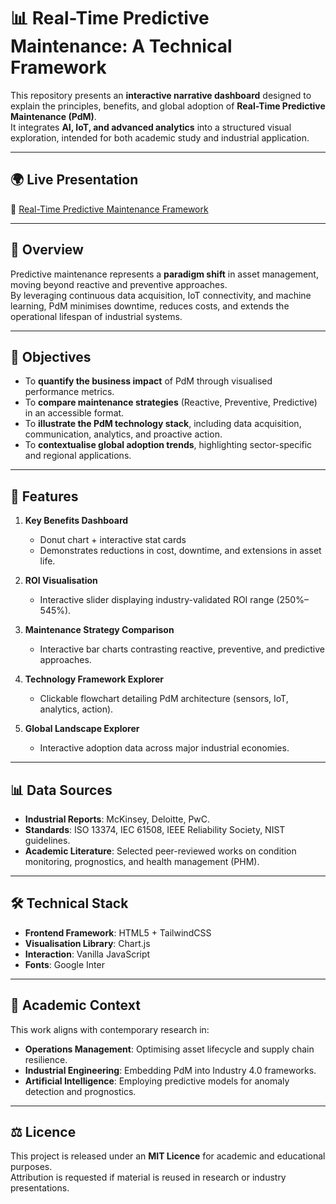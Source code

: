 # 📊 Real-Time Predictive Maintenance: A Technical Framework

This repository presents an **interactive narrative dashboard** designed to explain the principles, benefits, and global adoption of **Real-Time Predictive Maintenance (PdM)**.  
It integrates **AI, IoT, and advanced analytics** into a structured visual exploration, intended for both academic study and industrial application.

---

## 🌍 Live Presentation
🔗 [Real-Time Predictive Maintenance Framework]((https://devloper-gazi.github.io/Adaptive-AI-ML-Control-Framework/))

---

## 📖 Overview

Predictive maintenance represents a **paradigm shift** in asset management, moving beyond reactive and preventive approaches.  
By leveraging continuous data acquisition, IoT connectivity, and machine learning, PdM minimises downtime, reduces costs, and extends the operational lifespan of industrial systems.

---

## 🎯 Objectives

- To **quantify the business impact** of PdM through visualised performance metrics.  
- To **compare maintenance strategies** (Reactive, Preventive, Predictive) in an accessible format.  
- To **illustrate the PdM technology stack**, including data acquisition, communication, analytics, and proactive action.  
- To **contextualise global adoption trends**, highlighting sector-specific and regional applications.

---

## 🧩 Features

1. **Key Benefits Dashboard**  
   - Donut chart + interactive stat cards  
   - Demonstrates reductions in cost, downtime, and extensions in asset life.  

2. **ROI Visualisation**  
   - Interactive slider displaying industry-validated ROI range (250%–545%).  

3. **Maintenance Strategy Comparison**  
   - Interactive bar charts contrasting reactive, preventive, and predictive approaches.  

4. **Technology Framework Explorer**  
   - Clickable flowchart detailing PdM architecture (sensors, IoT, analytics, action).  

5. **Global Landscape Explorer**  
   - Interactive adoption data across major industrial economies.  

---

## 📊 Data Sources

- **Industrial Reports**: McKinsey, Deloitte, PwC.  
- **Standards**: ISO 13374, IEC 61508, IEEE Reliability Society, NIST guidelines.  
- **Academic Literature**: Selected peer-reviewed works on condition monitoring, prognostics, and health management (PHM).  

---

## 🛠️ Technical Stack

- **Frontend Framework**: HTML5 + TailwindCSS  
- **Visualisation Library**: Chart.js  
- **Interaction**: Vanilla JavaScript  
- **Fonts**: Google Inter  

---

## 📑 Academic Context

This work aligns with contemporary research in:  

- **Operations Management**: Optimising asset lifecycle and supply chain resilience.  
- **Industrial Engineering**: Embedding PdM into Industry 4.0 frameworks.  
- **Artificial Intelligence**: Employing predictive models for anomaly detection and prognostics.  

---

## ⚖️ Licence

This project is released under an **MIT Licence** for academic and educational purposes.  
Attribution is requested if material is reused in research or industry presentations.  
